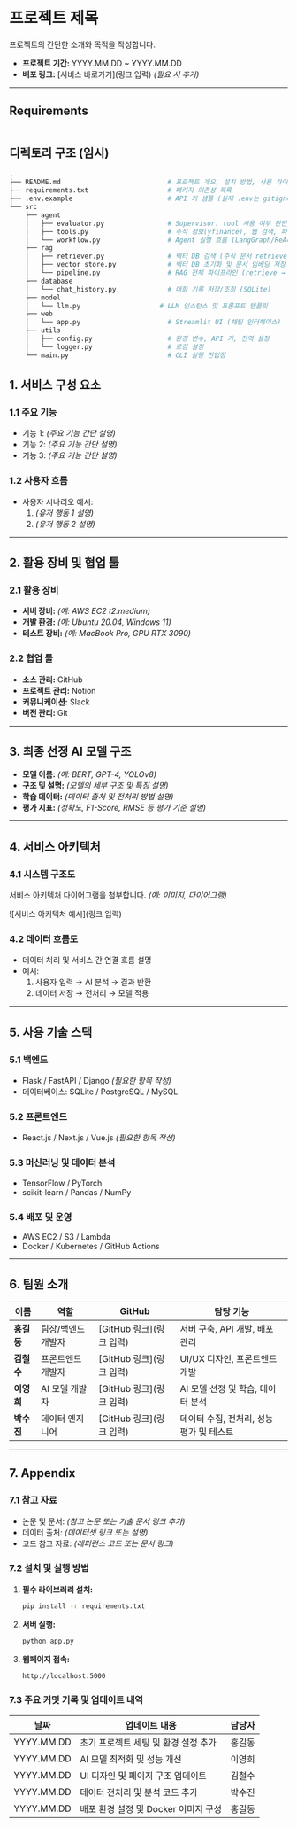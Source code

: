 # **프로젝트 제목**  

프로젝트의 간단한 소개와 목적을 작성합니다.  

- **프로젝트 기간:** YYYY.MM.DD ~ YYYY.MM.DD  
- **배포 링크:** [서비스 바로가기](링크 입력) *(필요 시 추가)*  

---

## Requirements

```bash

```

## 디렉토리 구조 (임시)

```bash
.
├── README.md                           # 프로젝트 개요, 설치 방법, 사용 가이드
├── requirements.txt                    # 패키지 의존성 목록
├── .env.example                        # API 키 샘플 (실제 .env는 gitignore)
└── src
    ├── agent
    │   ├── evaluator.py                # Supervisor: tool 사용 여부 판단, 응답 검증
    │   ├── tools.py                    # 주식 정보(yfinance), 웹 검색, 파일 저장, 그래프 생성
    │   └── workflow.py                 # Agent 실행 흐름 (LangGraph/ReAct 패턴)
    ├── rag
    │   ├── retriever.py                # 벡터 DB 검색 (주식 문서 retrieve)
    │   ├── vector_store.py             # 벡터 DB 초기화 및 문서 임베딩 저장
    │   └── pipeline.py                 # RAG 전체 파이프라인 (retrieve → generate)
    ├── database
    │   └── chat_history.py             # 대화 기록 저장/조회 (SQLite)
    ├── model
    │   └── llm.py                    # LLM 인스턴스 및 프롬프트 템플릿
    ├── web
    │   └── app.py                      # Streamlit UI (채팅 인터페이스)
    ├── utils
    │   ├── config.py                   # 환경 변수, API 키, 전역 설정
    │   └── logger.py                   # 로깅 설정
    └── main.py                         # CLI 실행 진입점
```

## **1. 서비스 구성 요소**  

### **1.1 주요 기능**  

- 기능 1: *(주요 기능 간단 설명)*  
- 기능 2: *(주요 기능 간단 설명)*  
- 기능 3: *(주요 기능 간단 설명)*  

### **1.2 사용자 흐름**  

- 사용자 시나리오 예시:  
  1. *(유저 행동 1 설명)*  
  2. *(유저 행동 2 설명)*  

---

## **2. 활용 장비 및 협업 툴**  

### **2.1 활용 장비**  

- **서버 장비:** *(예: AWS EC2 t2.medium)*  
- **개발 환경:** *(예: Ubuntu 20.04, Windows 11)*  
- **테스트 장비:** *(예: MacBook Pro, GPU RTX 3090)*  

### **2.2 협업 툴**  

- **소스 관리:** GitHub  
- **프로젝트 관리:** Notion  
- **커뮤니케이션:** Slack  
- **버전 관리:** Git  

---

## **3. 최종 선정 AI 모델 구조**  

- **모델 이름:** *(예: BERT, GPT-4, YOLOv8)*  
- **구조 및 설명:** *(모델의 세부 구조 및 특징 설명)*  
- **학습 데이터:** *(데이터 출처 및 전처리 방법 설명)*  
- **평가 지표:** *(정확도, F1-Score, RMSE 등 평가 기준 설명)*  

---

## **4. 서비스 아키텍처**  

### **4.1 시스템 구조도**  

서비스 아키텍처 다이어그램을 첨부합니다. *(예: 이미지, 다이어그램)*  

![서비스 아키텍처 예시](링크 입력)  

### **4.2 데이터 흐름도**  

- 데이터 처리 및 서비스 간 연결 흐름 설명  
- 예시:  
  1. 사용자 입력 → AI 분석 → 결과 반환  
  2. 데이터 저장 → 전처리 → 모델 적용  

---

## **5. 사용 기술 스택**  

### **5.1 백엔드**  

- Flask / FastAPI / Django *(필요한 항목 작성)*  
- 데이터베이스: SQLite / PostgreSQL / MySQL  

### **5.2 프론트엔드**  

- React.js / Next.js / Vue.js *(필요한 항목 작성)*  

### **5.3 머신러닝 및 데이터 분석**  

- TensorFlow / PyTorch  
- scikit-learn / Pandas / NumPy  

### **5.4 배포 및 운영**  

- AWS EC2 / S3 / Lambda  
- Docker / Kubernetes / GitHub Actions  

---

## **6. 팀원 소개**  

| 이름      | 역할              | GitHub                               | 담당 기능                                 |
|----------|------------------|-------------------------------------|-----------------------------------------|
| **홍길동** | 팀장/백엔드 개발자 | [GitHub 링크](링크 입력)             | 서버 구축, API 개발, 배포 관리            |
| **김철수** | 프론트엔드 개발자  | [GitHub 링크](링크 입력)             | UI/UX 디자인, 프론트엔드 개발             |
| **이영희** | AI 모델 개발자    | [GitHub 링크](링크 입력)             | AI 모델 선정 및 학습, 데이터 분석         |
| **박수진** | 데이터 엔지니어    | [GitHub 링크](링크 입력)             | 데이터 수집, 전처리, 성능 평가 및 테스트   |

---

## **7. Appendix**  

### **7.1 참고 자료**  

- 논문 및 문서: *(참고 논문 또는 기술 문서 링크 추가)*  
- 데이터 출처: *(데이터셋 링크 또는 설명)*  
- 코드 참고 자료: *(레퍼런스 코드 또는 문서 링크)*  

### **7.2 설치 및 실행 방법**  

1. **필수 라이브러리 설치:**  

    ```bash
    pip install -r requirements.txt
    ```

2. **서버 실행:**  

    ```bash
    python app.py
    ```

3. **웹페이지 접속:**  

    ```txt
    http://localhost:5000
    ```

### **7.3 주요 커밋 기록 및 업데이트 내역**  

| 날짜         | 업데이트 내용                              | 담당자      |
|-------------|------------------------------------------|------------|
| YYYY.MM.DD  | 초기 프로젝트 세팅 및 환경 설정 추가          | 홍길동      |
| YYYY.MM.DD  | AI 모델 최적화 및 성능 개선                   | 이영희      |
| YYYY.MM.DD  | UI 디자인 및 페이지 구조 업데이트              | 김철수      |
| YYYY.MM.DD  | 데이터 전처리 및 분석 코드 추가                | 박수진      |
| YYYY.MM.DD  | 배포 환경 설정 및 Docker 이미지 구성           | 홍길동      |
